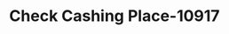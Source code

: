 ---
f_zip-code: 53189
f_state-code: WI
title: Check Cashing Place-10917
f_phone: 262-513-2380
f_city-only: Waukesha
f_address: 137 East Sunset Drive Waukesha
f_location-unique-id: '10917'
slug: check-cashing-place-10917
updated-on: '2024-05-30T13:46:58.046Z'
created-on: '2024-05-30T13:36:59.803Z'
published-on: '2024-05-30T13:54:32.469Z'
f_city-state: cms/city/waukesha-wi.md
f_company: cms/company/check-cashing-place.md
f_state: cms/state/wisconsin.md
layout: '[payday-loan].html'
tags: payday-loan
---